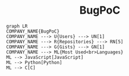 <h1 align="center">BugPoC</h1>

```mermaid
graph LR
COMPANY_NAME{BugPoC}
COMPANY_NAME ---> U{Users} ---> UN[1]
COMPANY_NAME ---> R{Repositories} ---> RN[5]
COMPANY_NAME ---> G{Gists} ---> GN[1]
COMPANY_NAME ---> ML{Most Used<br>Languages}
ML --> JavaScript[JavaScript]
ML --> Python[Python]
ML --> C[C]
```
